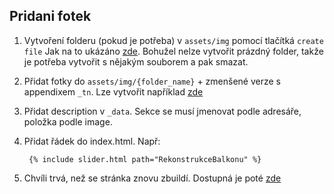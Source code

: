 ## Pridani fotek
1) Vytvoření folderu (pokud je potřeba) v `assets/img` pomocí tlačítká `create file` Jak na to ukázáno [zde](https://github.com/KirstieJane/STEMMRoleModels/wiki/Creating-new-folders-in-GitHub-repository-via-the-browser). Bohužel nelze vytvořit prázdný folder, takže je potřeba vytvořit s nějakým souborem a pak smazat. 
2) Přidat fotky do `assets/img/{folder_name}` + zmenšené verze s appendixem `_tn`. Lze vytvořit například [zde](http://makethumbnails.com)
3) Přidat description v `_data`. Sekce se musí jmenovat podle adresáře, položka podle image.
4) Přidat řádek do index.html. Např:

        {% include slider.html path="RekonstrukceBalkonu" %}

5) Chvíli trvá, než se stránka znovu zbuildí. Dostupná je poté [zde](https://beny406.github.io/zamecnictvi-web/)
